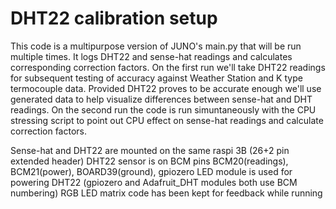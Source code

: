 # DHT22 calibration setup
This code is a multipurpose version of JUNO's main.py that will be run multiple times.
It logs DHT22 and sense-hat readings and calculates corresponding correction factors.
On the first run we'll take DHT22 readings for subsequent testing of accuracy
against Weather Station and K type termocouple data.
Provided DHT22 proves to be accurate enough we'll use generated data
to help visualize differences between sense-hat and DHT readings.
On the second run the code is run simuntaneously with the CPU stressing script
to point out CPU effect on sense-hat readings
and calculate correction factors.

Sense-hat and DHT22 are mounted on the same raspi 3B (26+2 pin extended header)
DHT22 sensor is on BCM pins BCM20(readings), BCM21(power), BOARD39(ground),
gpiozero LED module is used for powering DHT22 (gpiozero and Adafruit_DHT modules
both use BCM numbering)
RGB LED matrix code has been kept for feedback while running
